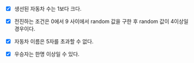 - [X] 생선된 자동차 수는 1보다 크다.
- [X] 전진하는 조건은 0에서 9 사이에서 random 값을 구한 후 random 값이 4이상일 경우이다.
- [X] 자동차 이름은 5자를 초과할 수 없다.
- [X] 우승자는 한명 이상일 수 있다.

